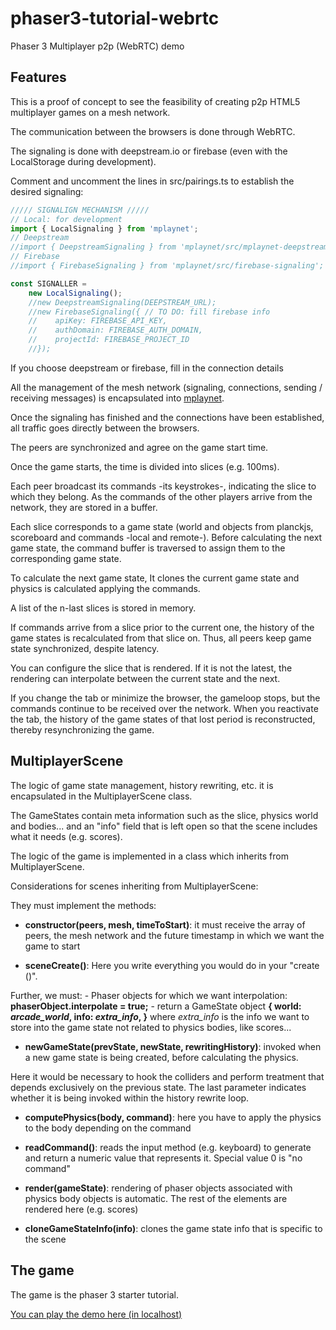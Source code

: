 # phaser3-tutorial-webrtc
Phaser 3 Multiplayer p2p (WebRTC) demo

## Features

This is a proof of concept to see the feasibility of creating p2p HTML5 multiplayer games on a mesh network.

The communication between the browsers is done through WebRTC.

The signaling is done with deepstream.io or firebase (even with the LocalStorage during development).

Comment and uncomment the lines in src/pairings.ts to establish the desired signaling:

```js
///// SIGNALIGN MECHANISM /////
// Local: for development
import { LocalSignaling } from 'mplaynet';
// Deepstream
//import { DeepstreamSignaling } from 'mplaynet/src/mplaynet-deepstream';
// Firebase
//import { FirebaseSignaling } from 'mplaynet/src/firebase-signaling';

const SIGNALLER = 
    new LocalSignaling();
    //new DeepstreamSignaling(DEEPSTREAM_URL);
    //new FirebaseSignaling({ // TO DO: fill firebase info
    //    apiKey: FIREBASE_API_KEY,
    //    authDomain: FIREBASE_AUTH_DOMAIN,
    //    projectId: FIREBASE_PROJECT_ID
    //});
```
If you choose deepstream or firebase, fill in the connection details

All the management of the mesh network (signaling, connections, sending / receiving messages) is encapsulated into [mplaynet](https://github.com/supertorpe/mplaynet).

Once the signaling has finished and the connections have been established, all traffic goes directly between the browsers.

The peers are synchronized and agree on the game start time.

Once the game starts, the time is divided into slices (e.g. 100ms).

Each peer broadcast its commands -its keystrokes-, indicating the slice to which they belong. As the commands of the other players arrive from the network, they are stored in a buffer.

Each slice corresponds to a game state (world and objects from planckjs, scoreboard and commands -local and remote-).
Before calculating the next game state, the command buffer is traversed to assign them to the corresponding game state.

To calculate the next game state, It clones the current game state and physics is calculated applying the commands.

A list of the n-last slices is stored in memory.

If commands arrive from a slice prior to the current one, the history of the game states is recalculated from that slice on. Thus, all peers keep game state synchronized, despite latency.

You can configure the slice that is rendered. If it is not the latest, the rendering can interpolate between the current state and the next.

If you change the tab or minimize the browser, the gameloop stops, but the commands continue to be received over the network. When you reactivate the tab, the history of the game states of that lost period is reconstructed, thereby resynchronizing the game.

## MultiplayerScene

The logic of game state management, history rewriting, etc. it is encapsulated in the MultiplayerScene class.

The GameStates contain meta information such as the slice, physics world and bodies... and an "info" field that is left open so that the scene includes what it needs (e.g. scores).

The logic of the game is implemented in a class which inherits from MultiplayerScene.

Considerations for scenes inheriting from MultiplayerScene:

They must implement the methods:

- **constructor(peers, mesh, timeToStart)**: it must receive the array of peers, the mesh network and the future timestamp in which we want the game to start

- **sceneCreate()**: Here you write everything you would do in your "create ()".

Further, we must:
    - Phaser objects for which we want interpolation: **phaserObject.interpolate = true;**
    - return a GameState object **{ world: _arcade_world_, info: _extra_info_, }** where _extra_info_ is the info we want to store into the game state not related to physics bodies, like scores... 

- **newGameState(prevState, newState, rewritingHistory)**: invoked when a new game state is being created, before calculating the physics.

Here it would be necessary to hook the colliders and perform treatment that depends exclusively on the previous state. The last parameter indicates whether it is being invoked within the history rewrite loop.

- **computePhysics(body, command)**: here you have to apply the physics to the body depending on the command

- **readCommand()**: reads the input method (e.g. keyboard) to generate and return a numeric value that represents it.
Special value 0 is "no command"

- **render(gameState)**: rendering of phaser objects associated with physics body objects is automatic. The rest of the elements are rendered here (e.g. scores)

- **cloneGameStateInfo(info)**: clones the game state info that is specific to the scene

## The game

The game is the phaser 3 starter tutorial.

[You can play the demo here (in localhost)](https://supertorpe.github.io/phaser3-tutorial-webrtc)